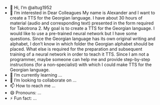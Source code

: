 - 👋 Hi, I’m @altug1952
- 👀 I’m interested in Dear Colleagues
My name is Alexander and I want to create a TTS for the Georgian language. I have about 30 hours of material (audio and corresponding text) presented in the form required for Takotrona 2. My goal is to create a TTS for the Georgian language. I would like to use a pre-trained neural network but I have some questions. Since the Georgian language has its own original writing and alphabet, I don’t know in which folder the Georgian alphabet should be placed. What else is required for the preparation and subsequent training of a neural network in order to teach it TTS. Since I am not a programmer, maybe someone can help me and provide step-by-step instructions (for a non-specialist) with which I could make TTS for the Georgian language.
- 🌱 I’m currently learning ...
- 💞️ I’m looking to collaborate on ...
- 📫 How to reach me ...
- 😄 Pronouns: ...
- ⚡ Fun fact: ...

<!---
altug1952/altug1952 is a ✨ special ✨ repository because its `README.md` (this file) appears on your GitHub profile.
You can click the Preview link to take a look at your changes.
--->
